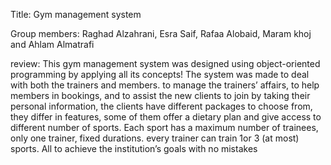 Title: Gym management system 

Group members: Raghad Alzahrani, Esra Saif, Rafaa Alobaid, Maram khoj and Ahlam Almatrafi

review: This gym management system was designed using object-oriented programming by applying all its concepts!
The system was made to deal with both the trainers and members. to manage the trainers’ affairs, to help members in bookings, and to assist the new clients to join by taking their personal information, the clients have different packages to choose from, they differ in features, some of them offer a dietary plan and give access to different number of sports. Each sport has a maximum number of trainees, only one trainer, fixed durations. every trainer can train 1or 3 (at most) sports.
All to achieve the institution’s goals with no mistakes

